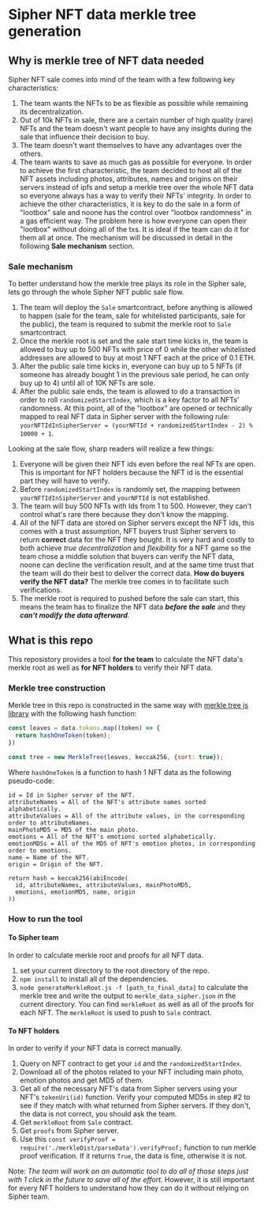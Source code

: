 # Sipher NFT data merkle tree generation

## Why is merkle tree of NFT data needed
Sipher NFT sale comes into mind of the team with a few following key characteristics:

1. The team wants the NFTs to be as flexible as possible while remaining its decentralization.
1. Out of 10k NFTs in sale, there are a certain number of high quality (rare) NFTs and the team doesn't want people to have any insights during the sale that influence their decision to buy.
1. The team doesn't want themselves to have any advantages over the others.
1. The team wants to save as much gas as possible for everyone.
In order to achieve the first characteristic, the team decided to host all of the NFT assets including photos, attributes, names and origins on their servers instead of ipfs and setup a merkle tree over the whole NFT data so everyone always has a way to verify their NFTs' integrity.
In order to achieve the other characteristics, it is key to do the sale in a form of "lootbox" sale and noone has the control over "lootbox randomness" in a gas efficient way. The problem here is how everyone can open their "lootbox" without doing all of the txs. It is ideal if the team can do it for them all at once. The mechanism will be discussed in detail in the following **Sale mechanism** section.

### Sale mechanism

To better understand how the merkle tree plays its role in the Sipher sale, lets go through the whole Sipher NFT public sale flow.
1. The team will deploy the `Sale` smartcontract, before anything is allowed to happen (sale for the team, sale for whitelisted participants, sale for the public), the team is required to submit the merkle root to `Sale` smartcontract.
1. Once the merkle root is set and the sale start time kicks in, the team is allowed to buy up to 500 NFTs with price of 0 while the other whitelisted addresses are allowed to buy at most 1 NFT each at the price of 0.1 ETH.
1. After the public sale time kicks in, everyone can buy up to 5 NFTs (if someone has already bought 1 in the previous sale period, he can only buy up to 4) until all of 10K NFTs are sole.
1. After the public sale ends, the team is allowed to do a transaction in order to roll `randomizedStartIndex`, which is a key factor to all NFTs' randomness. At this point, all of the "lootbox" are opened or technically mapped to real NFT data in Sipher server with the following rule: `yourNFTIdInSipherServer = (yourNFTId + randomizedStartIndex - 2) % 10000 + 1`.

Looking at the sale flow, sharp readers will realize a few things:
1. Everyone will be given their NFT ids even before the real NFTs are open. This is important for NFT holders because the NFT id is the essential part they will have to verify.
2. Before `randomizedStartIndex` is randomly set, the mapping between `yourNFTIdInSipherServer` and `yourNFTId` is not established.
3. The team will buy 500 NFTs with Ids from 1 to 500. However, they can't control what's rare there because they don't know the mapping.
4. All of the NFT data are stored on Sipher servers except the NFT Ids, this comes with a trust assumption, NFT buyers trust Sipher servers to return **correct** data for the NFT they bought. It is very hard and costly to both achieve *true decentralization* and *flexibility* for a NFT game so the team chose a middle solution that buyers can verify the NFT data, noone can decline the verification result, and at the same time trust that the team will do their best to deliver the correct data. **How do buyers verify the NFT data?** The merkle tree comes in to facilitate such verifications.
5. The merkle root is required to pushed before the sale can start, this means the team has to finalize the NFT data ***before the sale*** and they ***can't modify the data afterward***.

## What is this repo
This reposistory provides a tool **for the team** to calculate the NFT data's merkle root as well as **for NFT holders** to verify their NFT data.

### Merkle tree construction
Merkle tree in this repo is constructed in the same way with [merkle tree js library](https://github.com/miguelmota/merkletreejs) with the following hash function:
```js
const leaves = data.tokens.map((token) => {
  return hashOneToken(token);
})

const tree = new MerkleTree(leaves, keccak256, {sort: true});
```
Where `hashOneToken` is a function to hash 1 NFT data as the following pseudo-code:
```
id = Id in Sipher server of the NFT.
attributeNames = All of the NFT's attribute names sorted alphabetically.
attributeValues = All of the attribute values, in the corresponding order to attributeNames.
mainPhotoMD5 = MD5 of the main photo.
emotions = All of the NFT's emotions sorted alphabetically.
emotionMD5s = All of the MD5 of NFT's emotion photos, in corresponding order to emotions.
name = Name of the NFT.
origin = Origin of the NFT.

return hash = keccak256(abiEncode(
  id, attributeNames, attributeValues, mainPhotoMD5,
  emotions, emotionMD5, name, origin
))
```

### How to run the tool

#### To Sipher team
In order to calculate merkle root and proofs for all NFT data.

1. set your current directory to the root directory of the repo.
1. `npm install` to install all of the dependencies.
1. `node generateMerkleRoot.js -f [path_to_final_data]` to calculate the merkle tree and write the output to `merkle_data_sipher.json` in the current directory. You can find `merkleRoot` as well as all of the proofs for each NFT. The `merkleRoot` is used to push to `Sale` contract.

#### To NFT holders
In order to verify if your NFT data is correct manually.

1. Query on NFT contract to get your `id` and the `randomizedStartIndex`.
1. Download all of the photos related to your NFT including main photo, emotion photos and get MD5 of them.
1. Get all of the necessary NFT's data from Sipher servers using your NFT's `tokenUri(id)` function. Verify your computed MD5s in step #2 to see if they match with what returned from Sipher servers. If they don't, the data is not correct, you should ask the team.
1. Get `merkleRoot` from `Sale` contract.
1. Get `proofs` from Sipher server.
1. Use this `const verifyProof = require('./merkleDist/parseData').verifyProof;` function to run merkle proof verification. If it returns `True`, the data is fine, otherwise it is not.

Note: *The team will work on an automatic tool to do all of those steps just with 1 click in the future to save all of the effort.* However, it is still important for every NFT holders to understand how they can do it without relying on Sipher team.
